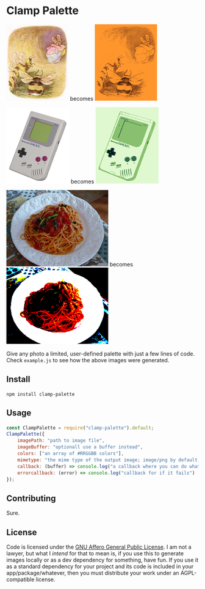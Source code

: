 # Clamp Palette

![A drawing of bees](https://github.com/HauntedBees/clamp-palette/blob/master/examples/bees-in.png) becomes ![Sepia Bees](https://github.com/HauntedBees/clamp-palette/blob/master/examples/bees-out.png)

![A photo of a Game Boy](https://github.com/HauntedBees/clamp-palette/blob/master/examples/gameboy-in.jpg) becomes ![Game Boy'd Game Boy](https://github.com/HauntedBees/clamp-palette/blob/master/examples/gameboy-out.jpg)

![Spaghetti](https://github.com/HauntedBees/clamp-palette/blob/master/examples/spaghetti-in.jpg) becomes ![Sharp Spaghetti](https://github.com/HauntedBees/clamp-palette/blob/master/examples/spaghetti-out.jpg)

Give any photo a limited, user-defined palette with just a few lines of code. Check `example.js` to see how the above images were generated.

## Install

```shell
npm install clamp-palette
```

## Usage

```js
const ClampPalette = require("clamp-palette").default;
ClampPalette({
    imagePath: "path to image file",
    imageBuffer: "optionall use a buffer instead",
    colors: ["an array of #RRGGBB colors"],
    mimetype: "the mime type of the output image; image/png by default, image/jpeg and image/bmp are also supported",
    callback: (buffer) => console.log("a callback where you can do whatever you want with the resultant buffer"),
    errorcallback: (error) => console.log("callback for if it fails")
});
```

## Contributing

Sure.

## License

Code is licensed under the [GNU Affero General Public License](https://www.gnu.org/licenses/agpl-3.0.en.html). I am not a lawyer, but what I *intend* for that to mean is, if you use this to generate images locally or as a dev dependency for something, have fun. If you use it as a standard dependency for your project and its code is included in your app/package/whatever, then you must distribute your work under an AGPL-compatible license.